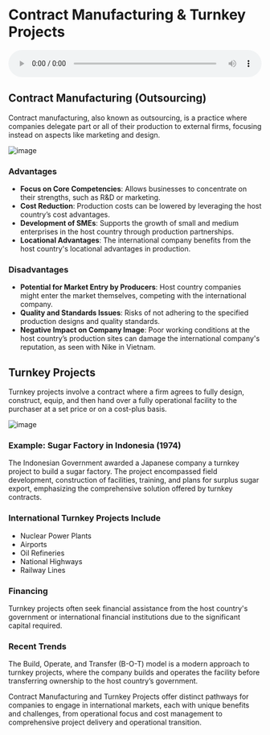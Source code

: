 # Contract Manufacturing & Turnkey Projects

<audio controls style="width: 100%;">
  <source src="../../../../../audio/4th_sem/GB/Unit-2 Modes of Entering Global Business/2.f Contract Manufacturing.mp3" type="audio/mpeg">
  Your browser does not support the audio element.
</audio>


## Contract Manufacturing (Outsourcing)

Contract manufacturing, also known as outsourcing, is a practice where companies delegate part or all of their production to external firms, focusing instead on aspects like marketing and design.

![image](https://github.com/Collegehive/Notes/assets/159722383/a9a4abf8-3136-4f38-81dc-36e705a3d466)

### Advantages

- **Focus on Core Competencies**: Allows businesses to concentrate on their strengths, such as R&D or marketing.
- **Cost Reduction**: Production costs can be lowered by leveraging the host country’s cost advantages.
- **Development of SMEs**: Supports the growth of small and medium enterprises in the host country through production partnerships.
- **Locational Advantages**: The international company benefits from the host country's locational advantages in production.

### Disadvantages

- **Potential for Market Entry by Producers**: Host country companies might enter the market themselves, competing with the international company.
- **Quality and Standards Issues**: Risks of not adhering to the specified production designs and quality standards.
- **Negative Impact on Company Image**: Poor working conditions at the host country’s production sites can damage the international company's reputation, as seen with Nike in Vietnam.

## Turnkey Projects

Turnkey projects involve a contract where a firm agrees to fully design, construct, equip, and then hand over a fully operational facility to the purchaser at a set price or on a cost-plus basis.

![image](https://github.com/Collegehive/Notes/assets/159722383/812f77c5-b72d-4135-a6c5-bf7db8b9b917)


### Example: Sugar Factory in Indonesia (1974)

The Indonesian Government awarded a Japanese company a turnkey project to build a sugar factory. The project encompassed field development, construction of facilities, training, and plans for surplus sugar export, emphasizing the comprehensive solution offered by turnkey contracts.

### International Turnkey Projects Include

- Nuclear Power Plants
- Airports
- Oil Refineries
- National Highways
- Railway Lines

### Financing

Turnkey projects often seek financial assistance from the host country's government or international financial institutions due to the significant capital required.

### Recent Trends

The Build, Operate, and Transfer (B-O-T) model is a modern approach to turnkey projects, where the company builds and operates the facility before transferring ownership to the host country’s government.

Contract Manufacturing and Turnkey Projects offer distinct pathways for companies to engage in international markets, each with unique benefits and challenges, from operational focus and cost management to comprehensive project delivery and operational transition.
